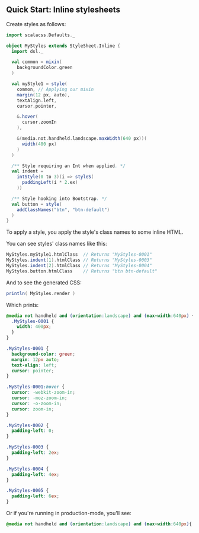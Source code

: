 ## Quick Start: Inline stylesheets

Create styles as follows:

```scala
import scalacss.Defaults._

object MyStyles extends StyleSheet.Inline {
  import dsl._

  val common = mixin(
    backgroundColor.green
  )

  val myStyle1 = style(
    common, // Applying our mixin
    margin(12 px, auto),
    textAlign.left,
    cursor.pointer,

    &.hover(
      cursor.zoomIn
    ),

    &(media.not.handheld.landscape.maxWidth(640 px))(
      width(400 px)
    )
  )

  /** Style requiring an Int when applied. */
  val indent =
    intStyle(0 to 3)(i => styleS(
      paddingLeft(i * 2.ex)
    ))

  /** Style hooking into Bootstrap. */
  val button = style(
    addClassNames("btn", "btn-default")
  )
}
```

To apply a style, you apply the style's class names to some inline HTML.

You can see styles' class names like this:

```scala
MyStyles.myStyle1.htmlClass  // Returns "MyStyles-0001"
MyStyles.indent(1).htmlClass // Returns "MyStyles-0003"
MyStyles.indent(2).htmlClass // Returns "MyStyles-0004"
MyStyles.button.htmlClass    // Returns "btn btn-default"
```

And to see the generated CSS:
```scala
println( MyStyles.render )
```

Which prints:
```css
@media not handheld and (orientation:landscape) and (max-width:640px) {
  .MyStyles-0001 {
    width: 400px;
  }
}

.MyStyles-0001 {
  background-color: green;
  margin: 12px auto;
  text-align: left;
  cursor: pointer;
}

.MyStyles-0001:hover {
  cursor: -webkit-zoom-in;
  cursor: -moz-zoom-in;
  cursor: -o-zoom-in;
  cursor: zoom-in;
}

.MyStyles-0002 {
  padding-left: 0;
}

.MyStyles-0003 {
  padding-left: 2ex;
}

.MyStyles-0004 {
  padding-left: 4ex;
}

.MyStyles-0005 {
  padding-left: 6ex;
}
```

Or if you're running in production-mode, you'll see:
```css
@media not handheld and (orientation:landscape) and (max-width:640px){._a0{width:400px}}._a0{background-color:green;margin:12px auto;text-align:left;cursor:pointer}._a0:hover{cursor:-webkit-zoom-in;cursor:-moz-zoom-in;cursor:-o-zoom-in;cursor:zoom-in}._a1{padding-left:0}._a2{padding-left:2ex}._a3{padding-left:4ex}._a4{padding-left:6ex}
```
